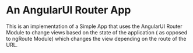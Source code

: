 # An AngularUI Router App

This is an implementation of a Simple App that uses the AngularUI Router Module to change views based on the state of the application ( as opposed to ngRoute Module) which changes the view depending on the route of the URL.
